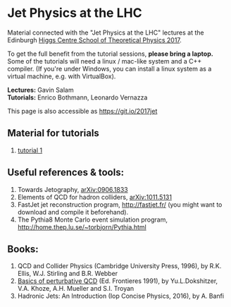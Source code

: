 # Jet Physics at the LHC

Material connected with the "Jet Physics at the LHC" lectures at the Edinburgh
[Higgs Centre School of Theoretical Physics 2017](https://higgs.ph.ed.ac.uk/workshops/higgs-centre-school-theoretical-physics-2017).

To get the full benefit from the tutorial sessions, __please bring a
laptop.__ Some of the tutorials will need a linux /
mac-like system and a C++ compiler. (If you're under Windows, you can
install a linux system as a virtual machine, e.g. with VirtualBox).

__Lectures:__ Gavin Salam  
__Tutorials:__ Enrico Bothmann, Leonardo Vernazza

This page is also accessible as https://git.io/2017jet

## Material for tutorials
1. [tutorial 1](tutorial-1/tutorial1.pdf)

## Useful references & tools:
1. Towards Jetography, [arXiv:0906.1833](https://arxiv.org/abs/0906.1833)
2. Elements of QCD for hadron colliders, [arXiv:1011.5131](https://arxiv.org/abs/1011.5131)
3. FastJet jet reconstruction program, http://fastjet.fr/ (you might want to download and
   compile it beforehand).
4. The Pythia8 Monte Carlo event simulation program, http://home.thep.lu.se/~torbjorn/Pythia.html

## Books:
1. QCD and Collider Physics (Cambridge University Press, 1996), by R.K. Ellis, W.J. Stirling and B.R. Webber 
2. [Basics of perturbative QCD](www.lpthe.jussieu.fr/~yuri/BPQCD/BPQCD.pdf) (Ed. Frontieres 1991), by Yu.L.Dokshitzer, V.A. Khoze, A.H. Mueller and S.I. Troyan
3. Hadronic Jets: An Introduction (Iop Concise Physics, 2016), by A. Banfi
